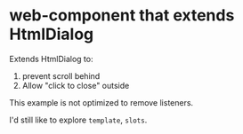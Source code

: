 # web-component that extends HtmlDialog

Extends HtmlDialog to:
1. prevent scroll behind
2. Allow "click to close" outside


This example is not optimized to remove listeners.

I'd still like to explore `template`, `slots`.
